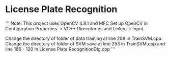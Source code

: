 # License Plate Recognition

'''
Note: This project uses OpenCV 4.8.1 and MFC 
Set up OpenCV in Configuration Properties -> VC++ Direcotories and Linker -> Input

Change the directory of folder of data training at line 208 in TrainSVM.cpp
Change the directory of folder of SVM save at line 253 in TrainSVM.cpp and line 166 - 120 in License Plate RecognitionDlg.cpp
'''
